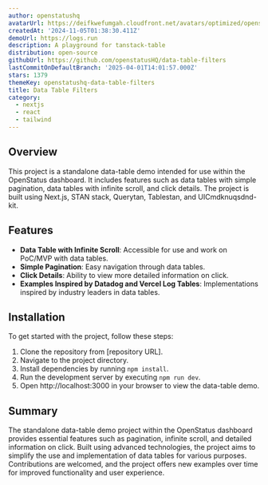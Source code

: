 ```yaml
---
author: openstatushq
avatarUrl: https://deifkwefumgah.cloudfront.net/avatars/optimized/openstatushq-data-table-filters-avatar-128.webp
createdAt: '2024-11-05T01:38:30.411Z'
demoUrl: https://logs.run
description: A playground for tanstack-table
distribution: open-source
githubUrl: https://github.com/openstatusHQ/data-table-filters
lastCommitOnDefaultBranch: '2025-04-01T14:01:57.000Z'
stars: 1379
themeKey: openstatushq-data-table-filters
title: Data Table Filters
category:
  - nextjs
  - react
  - tailwind
---
```

## Overview
This project is a standalone data-table demo intended for use within the OpenStatus dashboard. It includes features such as data tables with simple pagination, data tables with infinite scroll, and click details. The project is built using Next.js, STAN stack, Querytan, Tablestan, and UICmdknuqsdnd-kit.

## Features
- **Data Table with Infinite Scroll**: Accessible for use and work on PoC/MVP with data tables.
- **Simple Pagination**: Easy navigation through data tables.
- **Click Details**: Ability to view more detailed information on click.
- **Examples Inspired by Datadog and Vercel Log Tables**: Implementations inspired by industry leaders in data tables.

## Installation
To get started with the project, follow these steps:
1. Clone the repository from [repository URL].
2. Navigate to the project directory.
3. Install dependencies by running `npm install`.
4. Run the development server by executing `npm run dev`.
5. Open http://localhost:3000 in your browser to view the data-table demo.

## Summary
The standalone data-table demo project within the OpenStatus dashboard provides essential features such as pagination, infinite scroll, and detailed information on click. Built using advanced technologies, the project aims to simplify the use and implementation of data tables for various purposes. Contributions are welcomed, and the project offers new examples over time for improved functionality and user experience.